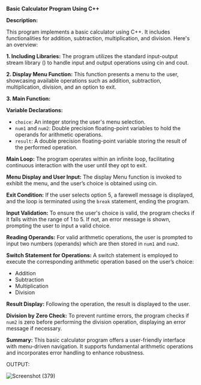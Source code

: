 
**Basic Calculator Program Using C++**

**Description:**

This program implements a basic calculator using C++. It includes functionalities for addition, subtraction, multiplication, and division. Here's an overview:

**1. Including Libraries:**
The program utilizes the standard input-output stream library (<iostream>) to handle input and output operations using cin and cout.

**2. Display Menu Function:**
This function presents a menu to the user, showcasing available operations such as addition, subtraction, multiplication, division, and an option to exit.

**3. Main Function:**

**Variable Declarations:**
- `choice`: An integer storing the user's menu selection.
- `num1` and `num2`: Double precision floating-point variables to hold the operands for arithmetic operations.
- `result`: A double precision floating-point variable storing the result of the performed operation.

**Main Loop:**
The program operates within an infinite loop, facilitating continuous interaction with the user until they opt to exit.

**Menu Display and User Input:**
The display Menu function is invoked to exhibit the menu, and the user’s choice is obtained using cin.

**Exit Condition:**
If the user selects option 5, a farewell message is displayed, and the loop is terminated using the `break` statement, ending the program.

**Input Validation:**
To ensure the user's choice is valid, the program checks if it falls within the range of 1 to 5. If not, an error message is shown, prompting the user to input a valid choice.

**Reading Operands:**
For valid arithmetic operations, the user is prompted to input two numbers (operands) which are then stored in `num1` and `num2`.

**Switch Statement for Operations:**
A switch statement is employed to execute the corresponding arithmetic operation based on the user’s choice:
- Addition
- Subtraction
- Multiplication
- Division

**Result Display:**
Following the operation, the result is displayed to the user.

**Division by Zero Check:**
To prevent runtime errors, the program checks if `num2` is zero before performing the division operation, displaying an error message if necessary.

**Summary:**
This basic calculator program offers a user-friendly interface with menu-driven navigation. It supports fundamental arithmetic operations and incorporates error handling to enhance robustness.

OUTPUT:

![Screenshot (379)](https://github.com/AliMuhammadRajwani/Basic-Calculator/assets/164401989/e0fa5e36-eba7-46eb-b533-b791648ee7dd)





